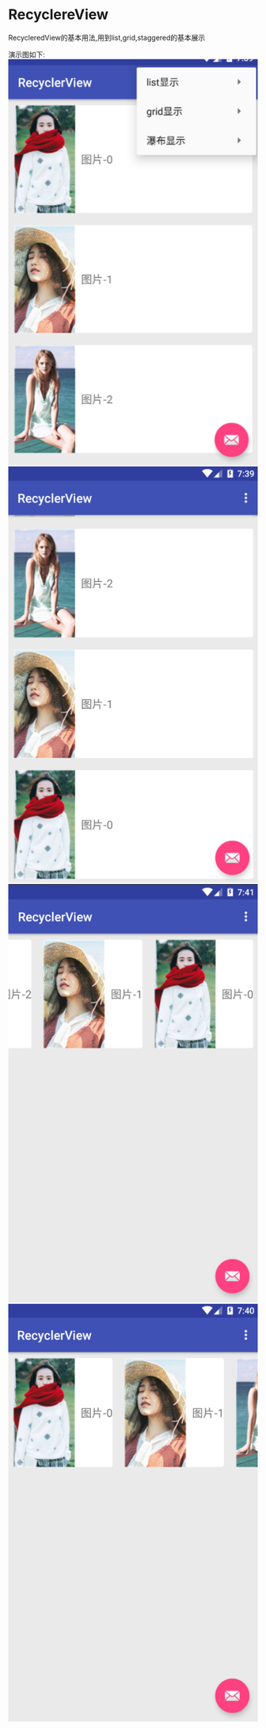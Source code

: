 # RecyclereView
RecycleredView的基本用法,用到list,grid,staggered的基本展示

演示图如下:
![image](https://github.com/hlk940321/RecyclereView/raw/master/screenshots/ListNormal.png)
![image](https://github.com/hlk940321/RecyclereView/raw/master/screenshots/ListVerticalReverse.png)
![image](https://github.com/hlk940321/RecyclereView/raw/master/screenshots/ListReverse.png)
![image](https://github.com/hlk940321/RecyclereView/raw/master/screenshots/ListVertical.png)

